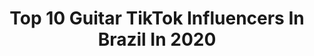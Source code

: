 ---
title: Top 10 Guitar TikTok Influencers In Brazil In 2020
description: >-
  Find top guitar TikTok influencers in Brazil in 2020. Most popular hashtags: #guitar #coronavirus #gunsnroses #russia.
platform: TikTok
profiles:
  - username: "rodaum"
    fullname: >-
      Rodrigo Yukio Rodaum
    location: "Brazil"
    followers: 2955
    engagement: 1353
    commentsToLikes: 0.049705
    id: cka0kn15dnc5m0i788vfcyvm6
    verified: false
    hashtags: "#theweeknd, #coffindance, #getlucky, #gunsnroses"
  - username: "real.tik.rock"
    fullname: >-
      🔥Tik Rock🔥
    location: "Brazil"
    followers: 2019
    engagement: 1355
    commentsToLikes: 0.021250
    id: ckamtsslkw5n20i78jl7563e7
    verified: false
    hashtags: "#british, #starwars, #jump, #queen"
  - username: "hebertfreire"
    fullname: >-
      Hebert Freire
    location: "Brazil"
    followers: 16692
    engagement: 913
    commentsToLikes: 0.022896
    id: ck9gklx2ljwtf0j78mol77te5
    verified: false
    hashtags: "#franksinatra, #ukulele, #memedocaixao, #rima"
  - username: "rockclassicroute66"
    fullname: >-
      U. S. ROUTE 66
    location: "Brazil"
    followers: 14811
    engagement: 729
    commentsToLikes: 0.012456
    id: cka0o66ve2dl20i78pskalhoq
    verified: false
    hashtags: "#ramones, #pedraleticia, #edgardscandurra, #pinkfloyd"
  - username: "sasaravilha"
    fullname: >-
      𝐬𝐚𝐬𝐚
    location: "Brazil"
    followers: 27341
    engagement: 2668
    commentsToLikes: 0.036870
    id: ck8p18sy7kcav0j78qmya1dot
    verified: false
    hashtags: "#surto, #trend, #boredvibes, #sing"
  - username: "drew_lancelot"
    fullname: >-
      Drew 👑
    location: "Brazil"
    followers: 162811
    engagement: 2501
    commentsToLikes: 0.061010
    id: ck94g4mx6eavw0j78ttlfn1hw
    verified: false
    hashtags: "#reagir, #coronavirus, #participeidofilme, #guitar"
  - username: "lucasmartinsoff"
    fullname: >-
      Lucas Martins 🇧🇷
    location: "Brazil"
    followers: 44191
    engagement: 1987
    commentsToLikes: 0.126726
    id: ck9gnt6why00i0j788hbdctqz
    verified: false
    hashtags: "#24hchallenge, #coke, #spiderman, #rain"
  - username: "yuma_ono"
    fullname: >-
      Yuma Ono
    location: "Brazil"
    followers: 148349
    engagement: 1911
    commentsToLikes: 0.022275
    id: ck9v9lqege9pc0j7806yoy8el
    verified: false
    hashtags: "#thailand, #acoustic, #diadasm, #sayso"
  - username: "sergioviolinist"
    fullname: >-
      Sérgio Neto
    location: "Brazil"
    followers: 21184
    engagement: 1822
    commentsToLikes: 0.072491
    id: ck8s5b74nf32b0j78a19k11cx
    verified: false
    hashtags: "#confian, #4y, #dueto, #ajeitaacoluna"
  - username: "luviito"
    fullname: >-
      Luvii-to
    location: "Brazil"
    followers: 28897
    engagement: 1666
    commentsToLikes: 0.026297
    id: ck94g4hmce9sh0j78534s0m7r
    verified: false
    hashtags: "#suzuki, #rock, #antique, #quarantine"
---